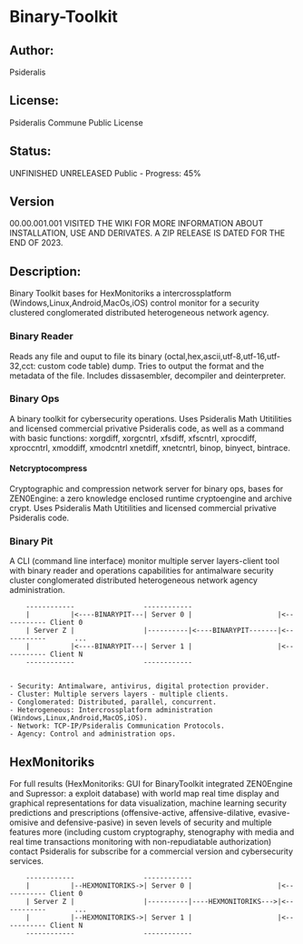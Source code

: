 # Binary-Toolkit
## Author: 
Psideralis
## License: 
Psideralis Commune Public License
## Status:
UNFINISHED UNRELEASED
Public - Progress: 45%
## Version
00.00.001.001
VISITED THE WIKI FOR MORE INFORMATION ABOUT INSTALLATION, USE AND DERIVATES. A ZIP RELEASE IS DATED FOR THE END OF 2023.
## Description:
Binary Toolkit bases for HexMonitoriks a intercrossplatform (Windows,Linux,Android,MacOs,iOS) control monitor for a security clustered conglomerated distributed heterogeneous network agency.

### Binary Reader
Reads any file and ouput to file its binary (octal,hex,ascii,utf-8,utf-16,utf-32,cct: custom code table) dump. Tries to output the format and the metadata of the file. Includes dissasembler, decompiler and deinterpreter.

### Binary Ops
A binary toolkit for cybersecurity operations. Uses Psideralis Math Utitilities and licensed commercial privative Psideralis code, as well as a command with basic functions: xorgdiff, xorgcntrl, xfsdiff, xfscntrl, xprocdiff, xproccntrl, xmoddiff, xmodcntrl xnetdiff, xnetcntrl, binop, binyect, bintrace.

#### Netcryptocompress
Cryptographic and compression network server for binary ops, bases for ZEN0Engine: a zero knowledge enclosed runtime cryptoengine and archive crypt. Uses Psideralis Math Utitilities and licensed commercial privative Psideralis code.

### Binary Pit
A CLI (command line interface) monitor multiple server layers-client tool with binary reader and operations capabilities for antimalware security cluster conglomerated distributed heterogeneous network agency administration.


        ------------                 ------------
        |          |<----BINARYPIT---| Server 0 |                     |<----------- Client 0
        | Server Z |                 |----------|<----BINARYPIT-------|<-----------       ...
        |          |<----BINARYPIT---| Server 1 |                     |<----------- Client N
        ------------                 ------------


    - Security: Antimalware, antivirus, digital protection provider.
    - Cluster: Multiple servers layers - multiple clients.
    - Conglomerated: Distributed, parallel, concurrent.
    - Heterogeneous: Intercrossplatform administration (Windows,Linux,Android,MacOS,iOS).
    - Network: TCP-IP/Psideralis Communication Protocols.
    - Agency: Control and administration ops.


## HexMonitoriks

For full results (HexMonitoriks: GUI for BinaryToolkit integrated ZEN0Engine and Supressor: a exploit database) with world map real time display and graphical representations for data visualization, machine learning security predictions and prescriptions (offensive-active, affensive-dilative, evasive-omisive and defensive-pasive) in seven levels of security and multiple features more (including custom cryptography, stenography with media and real time transactions monitoring with non-repudiatable authorization) contact Psideralis for subscribe for a commercial version and cybersecurity services. 


        ------------                 ------------
        |          |--HEXMONITORIKS->| Server 0 |                     |<----------- Client 0
        | Server Z |                 |----------|----HEXMONITORIKS--->|<-----------       ...
        |          |--HEXMONITORIKS->| Server 1 |                     |<----------- Client N
        ------------                 ------------